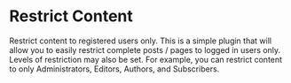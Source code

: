 # Restrict Content
Restrict content to registered users only. This is a simple plugin that will allow you to easily restrict complete posts / pages to logged in users only. Levels of restriction may also be set. For example, you can restrict content to only Administrators, Editors, Authors, and Subscribers.
